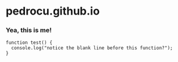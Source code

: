 # pedrocu.github.io
### Yea, this is me!
```
function test() {
  console.log("notice the blank line before this function?");
}
```
